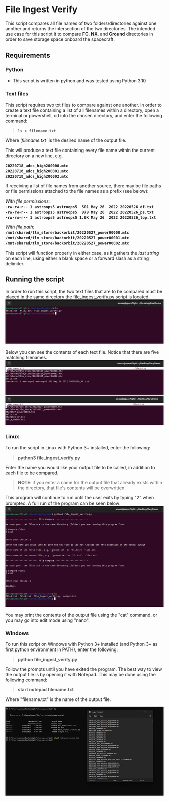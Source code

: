 # File Ingest Verify

This script compares all file names of two folders/directories against one another and returns the intersection of the two directories. The intended use case for this script it to compare **FC**, **NX**, and **Ground** directories in order to save storage space onboard the spacecraft.

## Requirements
### Python
- This script is written in python and was tested using Python 3.10
### Text files
This script requires two txt files to compare against one another. In order to create a text file containing a list of all filenames within a directory, open a terminal or powershell, cd into the chosen directory, and enter the following command:
> **`ls > filename.txt`**

 Where *'filename.txt'* is the desired name of the output file.

This will produce a text file containing every file name within the current directory on a new line, e.g.

**`20220718_adcs_high200000.mtc`**  
**`20220718_adcs_high200001.mtc`**  
**`20220718_adcs_high200002.mtc`**  

If receiving a list of file names from another source, there may be file paths or file permissions attached to the file names as a prefix (see below):

*With file permissions:*  
**`-rw-rw-r-- 1 astroops5 astroops5  501 May 26  2022 20220526_df.txt`**  
**`-rw-rw-r-- 1 astroops5 astroops5  979 May 26  2022 20220526_ps.txt`**  
**`-rw-rw-r-- 1 astroops5 astroops5 1.6K May 26  2022 20220526_top.txt`**  

*With file path:*  
**`/mnt/shared/tlm_store/backorbit/20220527_power00000.mtc`**  
**`/mnt/shared/tlm_store/backorbit/20220527_power00001.mtc`**  
**`/mnt/shared/tlm_store/backorbit/20220527_power00002.mtc`**  

This script will function properly in either case, as it gathers the *last string* on each line, using either a blank space or a forward slash as a string delimiter.


## Running the script  

In order to run this script, the two text files that are to be compared must be placed in the same directory the file_ingest_verify.py script is located.  
![Directory](https://github.com/alan-moss/Spaceflight/blob/main/MD_Images/file_ingest_verify_5.png)  

Below you can see the contents of each text file. Notice that there are five matching filenames.  
![File 1](https://github.com/alan-moss/Spaceflight/blob/main/MD_Images/file_ingest_verify_6.png)  
![File 2](https://github.com/alan-moss/Spaceflight/blob/main/MD_Images/file_ingest_verify_7.png)  

### Linux  
To run the script in Linux with Python 3+ installed, enter the following:  
>**python3 file_ingest_verify.py**  

Enter the name you would like your output file to be called, in addition to each file to be compared.  
>**NOTE**: if you enter a name for the output file that already exists within the directory, that file's contents will be overwritten.  

This program will continue to run until the user exits by typing "2" when prompted. A full run of the program can be seen below:  
![Run](https://github.com/alan-moss/Spaceflight/blob/main/MD_Images/file_ingest_verify_8.png)  

You may print the contents of the output file using the "cat" command, or you may go into edit mode using "nano".  

### Windows
To run this script on Windows with Python 3+ installed (and Python 3+ as first python environment in PATH), enter the following:  
>**python file_ingest_verify.py**  

Follow the prompts until you have exited the program. The best way to view the output file is by opening it with Notepad. This may be done using the following command:  
> **start notepad filename.txt**  

Where "filename.txt" is the name of the output file.  

![Windows_run](https://github.com/alan-moss/Spaceflight/blob/main/MD_Images/file_ingest_verify_4.png)  
